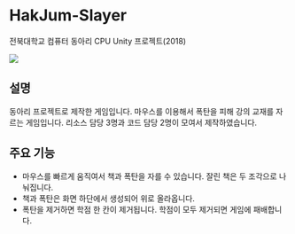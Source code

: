 # HakJum-Slayer
전북대학교 컴퓨터 동아리 CPU Unity 프로젝트(2018)

<img src="/ReadmeImages/game_play.gif">

## 설명
동아리 프로젝트로 제작한 게임입니다. 마우스를 이용해서 폭탄을 피해 강의 교재를 자르는 게임입니다. 리소스 담당 3명과 코드 담당 2명이 모여서 제작하였습니다. 

## 주요 기능
 - 마우스를 빠르게 움직여서 책과 폭탄을 자를 수 있습니다. 잘린 책은 두 조각으로 나눠집니다.
 - 책과 폭탄은 화면 하단에서 생성되어 위로 올라옵니다.
 - 폭탄을 제거하면 학점 한 칸이 제거됩니다. 학점이 모두 제거되면 게임에 패배합니다.
